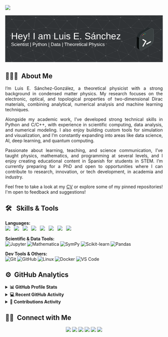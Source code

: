 ![](https://komarev.com/ghpvc/?username=luis2501&color=lightgrey)

![Header](images/github-header-image_new.png)

<!-- <a href="https://www.youtube.com/channel/UC3IDElXb7LxDBoaP3wT9zZg">
 <img alt="youtube subscribers" src="https://github-readme-youtube-stats.herokuapp.com/subscribers/index.php?id=UC3IDElXb7LxDBoaP3wT9zZg&key=AIzaSyApmy-eaYQ2OgZ6RdkxOtfZYojVjGqSjMs"/> 
</a> 
<a href="https://www.youtube.com/channel/UC3IDElXb7LxDBoaP3wT9zZg">
 <img alt="youtube views" src="https://github-readme-youtube-stats.herokuapp.com/views/index.php?id=UC3IDElXb7LxDBoaP3wT9zZg&key=AIzaSyApmy-eaYQ2OgZ6RdkxOtfZYojVjGqSjMs"/>
</a> -->

<!--<img alt="Night Coding" src="./assets/Hand%20Wave.gif" width='40' align="left"/><h2>Hey there! I'm Aditya</h2>-->

<!--# 👋 &nbsp; Hi! I'm Luis Eduardo Sánchez -->

## 👨🏻‍💻 &nbsp;About Me

<p style="text-align:justify">
I’m Luis E. Sánchez-González, a theoretical physicist with a strong background in condensed matter physics. My research focuses on the electronic, optical, and topological properties of two-dimensional Dirac materials, combining analytical, numerical analysis and machine learning techniques.
</p>

<p style="text-align:justify">
Alongside my academic work, I’ve developed strong technical skills in Python and C/C++, with experience in scientific computing, data analysis, and numerical modeling. I also enjoy building custom tools for simulation and visualization, and I’m constantly expanding into areas like data science, AI, deep learning, and quantum computing.
</p>

<p style="text-align:justify">
Passionate about learning, teaching, and science communication, I’ve taught physics, mathematics, and programming at several levels, and I enjoy creating educational content in Spanish for students in STEM. I’m currently preparing for a PhD and open to opportunities where I can contribute to research, innovation, or tech development, in academia and industry.
</p>

<p style="text-align:justify">
Feel free to take a look at my <a href="https://luis2501.github.io/cv/">CV</a>  or explore some of my pinned repositories! I'm open to feedback and suggestions!
</p>



<!--💡 &nbsp;I like to explore new technologies and develop software solutions and quick hacks.\
🎓 &nbsp;I'm currently studying Physics Engineering at the Autonomous University of Coahuila.\
🌱 &nbsp;I'm on track for learning more about Artificial Intelligence, Systems Design, and Cloud Architecture.\
✍️ &nbsp;In my free time, I pursue Graphic Design and Blog Writing as hobbies/side hustles.\
💬 &nbsp;Feel free to reach out to me for pro bono consulting and volunteering, or just for some interesting discussion.\
✉️ &nbsp;You can shoot me an email at avsingh@umass.edu! I'll try to respond as soon as I can.\
📄 &nbsp;

<img alt="Night Coding" src="https://raw.githubusercontent.com/AVS1508/AVS1508/master/assets/Night-Coding.gif" align="right"/>-->

<!--
## 🛠 &nbsp; Languages and tools

<img src="https://img.shields.io/badge/-Python-05122A?style=flat&logo=python"> &nbsp;
<img src="https://img.shields.io/badge/-C++-05122A?style=flat&logo=C%2B%2B&logoColor=00599C"> &nbsp;
<img src="https://img.shields.io/badge/-C-05122A?style=flat&logo=C&logoColor=A8B9CC"> &nbsp;
<img src="https://img.shields.io/badge/-Fortran-05122A?style=flat&logo=fortran"> &nbsp;
<img src="https://img.shields.io/badge/-Julia-05122A?style=flat&logo=julia"> &nbsp;
<img src="https://img.shields.io/badge/-JavaScript-05122A?style=flat&logo=javascript"> &nbsp;
<img src="https://img.shields.io/badge/-HTML-05122A?style=flat&logo=HTML5"> &nbsp;
<img src="https://img.shields.io/badge/-CSS-05122A?style=flat&logo=CSS3&logoColor=1572B6"> &nbsp;
<img src="https://img.shields.io/badge/-Git-05122A?style=flat&logo=git"> &nbsp;
<img src="https://img.shields.io/badge/-GitHub-05122A?style=flat&logo=github"> &nbsp;
<img src="https://img.shields.io/badge/-Linux-05122A?style=flat&logo=linux"> &nbsp;
<img src="https://img.shields.io/badge/-Markdown-05122A?style=flat&logo=markdown"> &nbsp; 
<img src="https://img.shields.io/badge/-Jupyter Notebook-05122A?style=flat&logo=jupyter"> &nbsp;
<img src="https://img.shields.io/badge/-Latex-05122A?style=flat&logo=latex"> &nbsp;
<img src="https://img.shields.io/badge/-Google Colab-05122A?style=flat&logo=googlecolab"> &nbsp;
<img src="https://img.shields.io/badge/-Anaconda-05122A?style=flat&logo=anaconda"> &nbsp;
<img src="https://img.shields.io/badge/-Wolfram Mathematica-05122A?style=flat&logo=wolframmathematica"> &nbsp;
<img src="https://img.shields.io/badge/-Arduino-05122A?style=flat&logo=arduino"> &nbsp;
-->

## 🛠️ &nbsp; Skills & Tools

**Languages:**  
<img src="https://img.shields.io/badge/-Python-05122A?style=flat&logo=python"> &nbsp;
<img src="https://img.shields.io/badge/-C++-05122A?style=flat&logo=C%2B%2B&logoColor=00599C"> &nbsp;
<img src="https://img.shields.io/badge/-C-05122A?style=flat&logo=C&logoColor=A8B9CC"> &nbsp;
<img src="https://img.shields.io/badge/-Fortran-05122A?style=flat&logo=fortran"> &nbsp;
<img src="https://img.shields.io/badge/-Julia-05122A?style=flat&logo=julia"> &nbsp;
<img src="https://img.shields.io/badge/-JavaScript-05122A?style=flat&logo=javascript"> &nbsp;
<img src="https://img.shields.io/badge/-HTML-05122A?style=flat&logo=HTML5"> &nbsp;
<img src="https://img.shields.io/badge/-CSS-05122A?style=flat&logo=CSS3&logoColor=1572B6"> &nbsp;

**Scientific & Data Tools:**  
![Jupyter](https://img.shields.io/badge/-Jupyter-05122A?style=flat&logo=jupyter)
![Mathematica](https://img.shields.io/badge/-Mathematica-05122A?style=flat&logo=wolframmathematica)
![SymPy](https://img.shields.io/badge/-SymPy-05122A?style=flat)
![Scikit-learn](https://img.shields.io/badge/-Scikit--learn-05122A?style=flat&logo=scikitlearn)
![Pandas](https://img.shields.io/badge/-Pandas-05122A?style=flat&logo=pandas)

**Dev Tools & Others:**  
![Git](https://img.shields.io/badge/-Git-05122A?style=flat&logo=git)
![GitHub](https://img.shields.io/badge/-GitHub-05122A?style=flat&logo=github)
![Linux](https://img.shields.io/badge/-Linux-05122A?style=flat&logo=linux)
![Docker](https://img.shields.io/badge/-Docker-05122A?style=flat&logo=docker)
![VS Code](https://img.shields.io/badge/-VS%20Code-05122A?style=flat&logo=visualstudiocode)


## ⚙️ &nbsp;GitHub Analytics

<!--<p align="center">
<a href="https://github.com/Luis2501">
  <img height="180em" src="https://github-readme-stats-eight-theta.vercel.app/api?username=Luis2501&show_icons=true&theme=algolia&include_all_commits=true&count_private=true"/>
  <img height="180em" src="https://github-readme-stats-eight-theta.vercel.app/api/top-langs/?username=Luis2501&layout=compact&langs_count=8&theme=algolia"/>
</a>
</p>-->

<details> 
  <summary><b>📊 GitHub Profile Stats</b></summary>
  <br/>
  <p align="center">
    <a href="https://github.com/Luis2501"><img align="center" src="https://github-readme-stats-eight-theta.vercel.app/api?username=Luis2501&show_icons=true&theme=algolia&include_all_commits=true&count_private=true" alt="luis2501" height="192px"/></a>
	</p>
	<p  align="center">
	  <img src="https://github-readme-stats-eight-theta.vercel.app/api/top-langs/?username=Luis2501&layout=compact&langs_count=8&theme=algolia" alt="luis2501" height="192px"/>
	</p>
  <br/>
  <b>Note:</b> Top languages is only a metric of the languages my public code consists of and doesn't reflect experience or skill level.
</details>

<details>
  <summary><b>💻 Recent GitHub Activity</b></summary>
  <br/>
   <a href="https://github.com/luis2501"><img alt="Luis activity" src="https://github-readme-activity-graph.vercel.app/graph?username=luis2501&custom_title=Luis's%20Github%20Activity%20Graph&hide_border=true&theme=github-compact"/></a>
  <br/>

</details>


<details>
   <summary><b>📄 Contributions Activity</b></summary>
   <br/>
   <img alt = "Luis contributions" src="./profile-3d-contrib/profile-night-green.svg" />
   <br/>
</details>

<!--
## 🎯 &nbsp;Goals for the future...

- 🎓 Begin a PhD in theoretical physics or quantum technologies.
- 🤖 Build a solid portfolio in data science and AI.
- 💡 Develop open-source tools for quantum systems simulation.
- 📚 Launch a YouTube course in LaTeX for STEM students.
- ✍️ Publish at least one first-author paper.
- 🌎 Collaborate on international research or tech development projects.
-->

## 🤝🏻 &nbsp;Connect with Me

<!--
<p align="center">
<a href="https://luis2501.github.io"><img src="https://img.shields.io/badge/-luis2501.github.com-3423A6?style=flat&logo=Google-Chrome&logoColor=white"/></a>
<a href="https://linkedin.com/in/luis-eduardo-sanchez-gonzalez"><img src="https://img.shields.io/badge/-Aditya%20Vikram%20Singh-0077B5?style=flat&logo=Linkedin&logoColor=white"/></a>
<a href="mailto:lsgm16308@gmail.com"><img src="https://img.shields.io/badge/-lsgm16308-D14836?style=flat&logo=Gmail&logoColor=white"/></a>
<a href="https://www.instagram.com/luisanchezglz/"><img src="https://img.shields.io/badge/-@luisanchezglz-E4405F?style=flat&logo=Instagram&logoColor=white"/></a>
<a href="https://www.facebook.com/profile.php?id=100002308236715"><img src="https://img.shields.io/badge/-Luis Eduardo Sánchez-1877F2?style=flat&logo=Facebook&logoColor=white"/></a>
<a href="https://www.youtube.com/channel/UC3IDElXb7LxDBoaP3wT9zZg"><img src="https://img.shields.io/badge/-Luis Eduardo Sánchez-BD081C?style=flat&logo=YouTube&logoColor=white"/></a>
<a href="https://www.researchgate.net/profile/Luis-Sanchez-84"><img src="https://img.shields.io/badge/-Luis Eduardo Sánchez-1769FF?style=flat&color=lightgrey&logo=ResearchGate&logoColor=white"/></a>
</p>
-->

<p align="center">
  <a href="https://luis2501.github.io"><img src="https://img.shields.io/badge/-Personal Website-3423A6?style=flat&logo=Google-Chrome&logoColor=white"/></a>
  <a href="https://linkedin.com/in/luis-eduardo-sanchez-gonzalez"><img src="https://img.shields.io/badge/-Luis Eduardo Sánchez-0077B5?style=flat&logo=LinkedIn&logoColor=white"/></a>
  <a href="https://scholar.google.com/citations?user=11k57pgAAAAJ&hl=es"><img src="https://img.shields.io/badge/-Google Scholar-4285F4?style=flat&logo=Google-Scholar&logoColor=white"/></a>
  <a href="mailto:luis.e.sanchez.glz25@gmail.com
"><img src="https://img.shields.io/badge/-luis.e.sanchez.glz25@gmail.com
-D14836?style=flat&logo=Gmail&logoColor=white"/></a>
  <a href="https://www.youtube.com/channel/UC3IDElXb7LxDBoaP3wT9zZg"><img src="https://img.shields.io/badge/-YouTube Channel-BD081C?style=flat&logo=YouTube&logoColor=white"/></a>
  <a href="https://www.researchgate.net/profile/Luis-Sanchez-84"><img src="https://img.shields.io/badge/-ResearchGate-00CCBB?style=flat&logo=ResearchGate&logoColor=white"/></a>
</p>